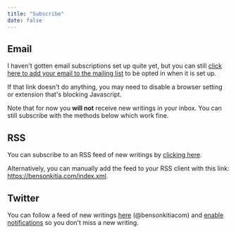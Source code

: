 ```yaml
---
title: "Subscribe"
date: false
---
```


## Email

I haven't gotten email subscriptions set up quite yet, but you can still [click here to add your email to the mailing list](#tally-open=wvzG0w&tally-layout=modal&tally-align-left=1&tally-hide-title=1) to be opted in when it is set up.

If that link doesn't do anything, you may need to disable a browser setting or extension that's blocking Javascript.

Note that for now you **will not** receive new writings in your inbox. You can still subscribe with the methods below which work fine.

## RSS

You can subscribe to an RSS feed of new writings by [clicking here](https://bensonkitia.com/index.xml).

Alternatively, you can manually add the feed to your RSS client with this link: <https://bensonkitia.com/index.xml>.

## Twitter

You can follow a feed of new writings [here](https://twitter.com/bensonkitiacom) (@bensonkitiacom) and [enable notifications](https://help.twitter.com/en/managing-your-account/notifications-on-mobile-devices) so you don't miss a new writing.
